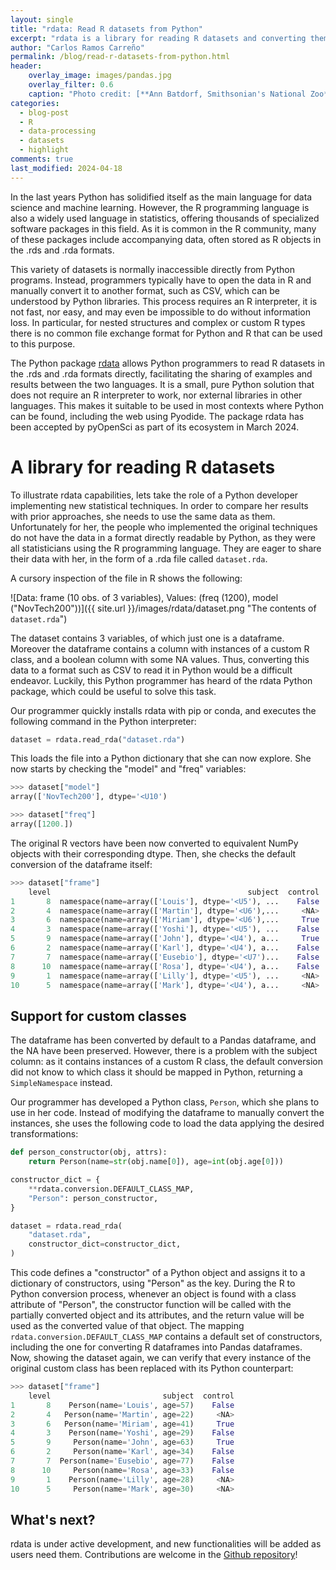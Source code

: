 ```yaml
---
layout: single
title: "rdata: Read R datasets from Python"
excerpt: "rdata is a library for reading R datasets and converting them to Python objects that was recently accepted into the pyOpenSci ecosystem. Learn more about rdata."
author: "Carlos Ramos Carreño"
permalink: /blog/read-r-datasets-from-python.html
header:
    overlay_image: images/pandas.jpg
    overlay_filter: 0.6
    caption: "Photo credit: [**Ann Batdorf, Smithsonian's National Zoo**](https://www.flickr.com/photos/nationalzoo/5371290900/in/photostream/)"
categories:
  - blog-post
  - R
  - data-processing
  - datasets
  - highlight
comments: true
last_modified: 2024-04-18
---
```


In the last years Python has solidified itself as the main language for data science and machine learning.
However, the R programming language is also a widely used language in statistics, offering thousands of specialized software packages in this field.
As it is common in the R community, many of these packages include accompanying data, often stored as R objects in the .rds and .rda formats.

This variety of datasets is normally inaccessible directly from Python programs.
Instead, programmers typically have to open the data in R and manually convert it to another format, such as CSV, which can be understood by Python libraries.
This process requires an R interpreter, it is not fast, nor easy, and may even be impossible to do without information loss.
In particular, for nested structures and complex or custom R types there is no common file exchange format for Python and R that can be used to this purpose.

The Python package [rdata](https://rdata.readthedocs.io) allows Python programmers to read R datasets in the .rds and .rda formats directly, facilitating the sharing of examples and results between the two languages.
It is a small, pure Python solution that does not require an R interpreter to work, nor external libraries in other languages.
This makes it suitable to be used in most contexts where Python can be found, including the web using Pyodide.
The package rdata has been accepted by pyOpenSci as part of its ecosystem in March 2024.

# A library for reading R datasets

To illustrate rdata capabilities, lets take the role of a Python developer implementing new statistical techniques.
In order to compare her results with prior approaches, she needs to use the same data as them.
Unfortunately for her, the people who implemented the original techniques do not have the data in a format directly readable by Python, as they were all statisticians using the R programming language.
They are eager to share their data with her, in the form of a .rda file called `dataset.rda`.

A cursory inspection of the file in R shows the following:

![Data: frame (10 obs. of 3 variables), Values: (freq (1200), model ("NovTech200"))]({{ site.url }}/images/rdata/dataset.png "The contents of `dataset.rda`")

The dataset contains 3 variables, of which just one is a dataframe.
Moreover the dataframe contains a column with instances of a custom R class, and a boolean column with some NA values.
Thus, converting this data to a format such as CSV to read it in Python would be a difficult endeavor.
Luckily, this Python programmer has heard of the rdata Python package, which could be useful to solve this task.

Our programmer quickly installs rdata with pip or conda, and executes the following command in the Python interpreter:

```python
dataset = rdata.read_rda("dataset.rda")
```

This loads the file into a Python dictionary that she can now explore.
She now starts by checking the "model" and "freq" variables:

```python
>>> dataset["model"]
array(['NovTech200'], dtype='<U10')

>>> dataset["freq"]
array([1200.])
```

The original R vectors have been now converted to equivalent NumPy objects with their corresponding dtype.
Then, she checks the default conversion of the dataframe itself:
```python
>>> dataset["frame"]
    level                                            subject  control
1       8  namespace(name=array(['Louis'], dtype='<U5'), ...    False
2       4  namespace(name=array(['Martin'], dtype='<U6'),...     <NA>
3       6  namespace(name=array(['Miriam'], dtype='<U6'),...     True
4       3  namespace(name=array(['Yoshi'], dtype='<U5'), ...    False
5       9  namespace(name=array(['John'], dtype='<U4'), a...     True
6       2  namespace(name=array(['Karl'], dtype='<U4'), a...    False
7       7  namespace(name=array(['Eusebio'], dtype='<U7')...    False
8      10  namespace(name=array(['Rosa'], dtype='<U4'), a...    False
9       1  namespace(name=array(['Lilly'], dtype='<U5'), ...     <NA>
10      5  namespace(name=array(['Mark'], dtype='<U4'), a...     <NA>
```

## Support for custom classes

The dataframe has been converted by default to a Pandas dataframe, and the NA have been preserved.
However, there is a problem with the subject column: as it contains instances of a custom R class, the default conversion did not know to which class it should be mapped in Python, returning a `SimpleNamespace` instead.

Our programmer has developed a Python class, `Person`, which she plans to use in her code.
Instead of modifying the dataframe to manually convert the instances, she uses the following code to load the data applying the desired transformations:

```python
def person_constructor(obj, attrs):
	return Person(name=str(obj.name[0]), age=int(obj.age[0]))

constructor_dict = {
    **rdata.conversion.DEFAULT_CLASS_MAP,
    "Person": person_constructor,
}

dataset = rdata.read_rda(
    "dataset.rda",
    constructor_dict=constructor_dict,
)
```

This code defines a "constructor" of a Python object and assigns it to a dictionary of constructors, using "Person" as the key.
During the R to Python conversion process, whenever an object is found with a class attribute of "Person", the constructor function will be called with the partially converted object and its attributes, and the return value will be used as the converted value of that object.
The mapping `rdata.conversion.DEFAULT_CLASS_MAP` contains a default set of constructors, including the one for converting R dataframes into Pandas dataframes.
Now, showing the dataset again, we can verify that every instance of the original custom class has been replaced with its Python counterpart:

```python
>>> dataset["frame"]
    level                         subject  control
1       8    Person(name='Louis', age=57)    False
2       4   Person(name='Martin', age=22)     <NA>
3       6   Person(name='Miriam', age=41)     True
4       3    Person(name='Yoshi', age=29)    False
5       9     Person(name='John', age=63)     True
6       2     Person(name='Karl', age=34)    False
7       7  Person(name='Eusebio', age=77)    False
8      10     Person(name='Rosa', age=33)    False
9       1    Person(name='Lilly', age=28)     <NA>
10      5     Person(name='Mark', age=30)     <NA>
```

## What's next?

rdata is under active development, and new functionalities will be added as users need them.
Contributions are welcome in the [Github repository](https://github.com/vnmabus/rdata)!
